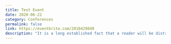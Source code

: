 ```yaml
---
title: Test Event
date: 2020-06-22
category: Conferences
permalink: false
link: https://eventbrite.com/2010429849
description: "It is a long established fact that a reader will be distracted by the readable content of a page when looking at its layout."
---
```


